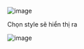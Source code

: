 ![image](https://github.com/nguyenngocdung18/RootMe/assets/134156226/51277add-dec3-4e60-bbd9-12d8c5edd368)

Chọn style sẽ hiển thị ra

![image](https://github.com/nguyenngocdung18/RootMe/assets/134156226/ce81e263-925b-44b0-aede-14ad0f4962e5)
